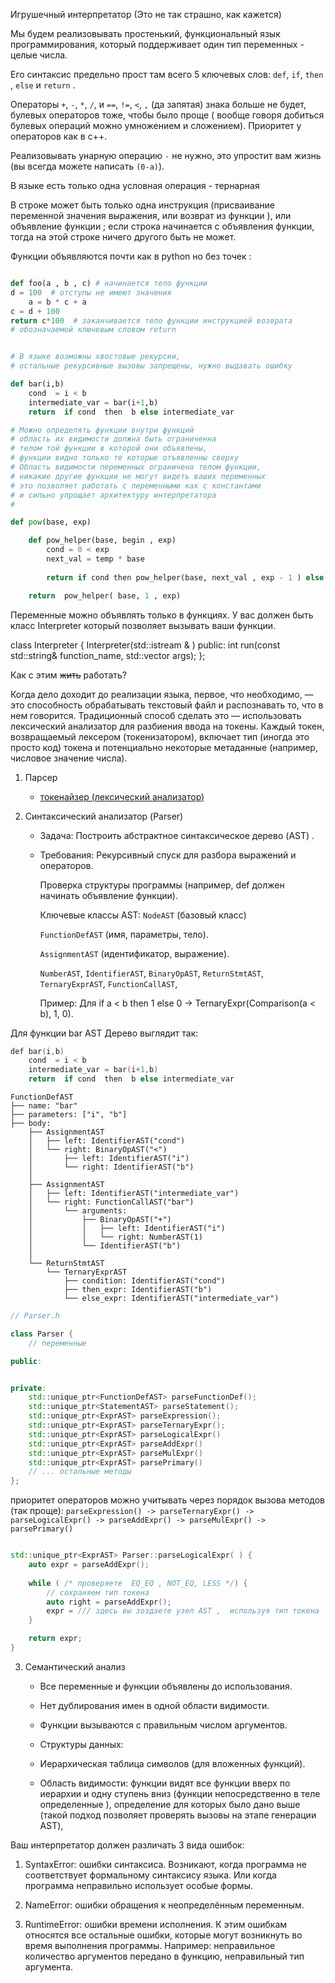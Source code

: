 
Игрушечный интерпретатор (Это не так страшно, как кажется)

Мы будем реализовывать простенький, функциональный язык программирования, 
который поддерживает один тип переменных - целые числа.

Его синтаксис предельно прост там всего 5 ключевых слов: `def`, `if`, `then` , `else` и `return` .

Операторы  `+`, `-`, `*`, `/`,  и  `==`,  `!=`,  `<`, `,` (да запятая) знака больше не будет, 
булевых операторов тоже, чтобы было проще ( вообще говоря добиться булевых операций можно умножением и сложением). Приоритет у операторов как в с++.

Реализовывать унарную операцию `-` не нужно, это упростит вам жизнь (вы всегда можете написать `(0-a)`).

В языке есть только одна условная операция - тернарная  

В строке может быть только одна инструкция (присваивание переменной значения выражения, или возврат из функции ), или объявление функции ; если строка начинается c объявления функции, тогда на этой строке ничего другого быть не может.

Функции объявляются почти как в python но без точек :

```python

def foo(a , b , c) # начинается тело функции 
d = 100  # отступы не имеют значения 
    a = b * c + a
c = d + 100  
return c*100  # заканчивается тело функции инструкцией возврата 
# обозначаемой ключевым словом return 


# В языке возможны хвостовые рекурсии, 
# остальные рекурсивные вызовы запрещены, нужно выдавать ошибку 

def bar(i,b)
    cond  = i < b
    intermediate_var = bar(i+1,b)
    return  if cond  then  b else intermediate_var

# Можно определять функции внутри функций 
# область их видимости должна быть ограниченна 
# телом той функции в которой они объявлены, 
# функции видно только те которые отъявленны сверху
# Область видимости переменных ограничена телом функции,
# никакие другие функции не могут видеть ваших переменных 
# это позволяет работать с переменными как с константами 
# и сильно упрощает архитектуру интерпретатора 
# 

def pow(base, exp)

    def pow_helper(base, begin , exp)
        cond = 0 < exp 
        next_val = temp * base
        
        return if cond then pow_helper(base, next_val , exp - 1 ) else temp

    return  pow_helper( base, 1 , exp)

```


Переменные можно объявлять только в функциях.
У вас должен быть класс Interpreter который позволяет вызывать ваши функции.

class Interpreter {
    Interpreter(std::istream & )
public:
    int run(const std::string& function_name, std::vector<int> args);
};




Как с этим ~~жить~~ работать? 

Когда дело доходит до реализации языка, первое, что необходимо, — это способность обрабатывать текстовый файл и распознавать то, что в нем говорится. Традиционный способ сделать это — использовать лексический анализатор для разбиения ввода на токены. Каждый токен, возвращаемый лексером (токенизатором), включает тип (иногда это просто код) токена и потенциально некоторые метаданные (например, числовое значение числа). 

1. Парсер 
    - [токенайзер (лексический анализатор)](tokenizer.md)


2. Синтаксический анализатор (Parser)

    - Задача: Построить абстрактное синтаксическое дерево (AST) .

    - Требования:
        Рекурсивный спуск для разбора выражений и операторов.

        Проверка структуры программы (например, def должен начинать объявление функции).

        Ключевые классы AST:
        `NodeAST`  (базовый класс)

        `FunctionDefAST` (имя, параметры, тело).

        `AssignmentAST` (идентификатор, выражение).

        `NumberAST`, `IdentifierAST`, `BinaryOpAST`, `ReturnStmtAST`, `TernaryExprAST`, `FunctionCallAST`, 

        Пример: Для if a < b then 1 else 0 → TernaryExpr(Comparison(a < b), 1, 0).



Для функции bar AST Дерево выглядит так:

```cpp
def bar(i,b)
    cond  = i < b
    intermediate_var = bar(i+1,b)
    return  if cond  then  b else intermediate_var
```

```
FunctionDefAST
├── name: "bar"
├── parameters: ["i", "b"] 
├── body:
    ├── AssignmentAST
    │   ├── left: IdentifierAST("cond")
    │   └── right: BinaryOpAST("<")
    │       ├── left: IdentifierAST("i")
    │       └── right: IdentifierAST("b")
    │
    ├── AssignmentAST
    │   ├── left: IdentifierAST("intermediate_var")
    │   └── right: FunctionCallAST("bar")
    │       └── arguments:
    │           ├── BinaryOpAST("+")
    │           │   ├── left: IdentifierAST("i")
    │           │   └── right: NumberAST(1)
    │           └── IdentifierAST("b")
    │
    └── ReturnStmtAST
        └── TernaryExprAST
            ├── condition: IdentifierAST("cond")
            ├── then_expr: IdentifierAST("b")
            └── else_expr: IdentifierAST("intermediate_var")
```


```cpp
// Parser.h

class Parser {
    // переменные 

public:


private:
    std::unique_ptr<FunctionDefAST> parseFunctionDef();
    std::unique_ptr<StatementAST> parseStatement();
    std::unique_ptr<ExprAST> parseExpression();
    std::unique_ptr<ExprAST> parseTernaryExpr();
    std::unique_ptr<ExprAST> parseLogicalExpr()
    std::unique_ptr<ExprAST> parseAddExpr()
    std::unique_ptr<ExprAST> parseMulExpr()
    std::unique_ptr<ExprAST> parsePrimary()
    // ... остальные методы 
};

```


приоритет операторов можно учитывать через порядок вызова методов (так проще):
`parseExpression() -> parseTernaryExpr() -> parseLogicalExpr() -> parseAddExpr() -> parseMulExpr() -> parsePrimary()`


```cpp

std::unique_ptr<ExprAST> Parser::parseLogicalExpr( ) {
    auto expr = parseAddExpr();
    
    while ( /* проверяете  EQ_EQ , NOT_EQ, LESS */) {
        // сохраняем тип токена  
        auto right = parseAddExpr();
        expr = /// здесь вы зоздаете узел AST ,  используя тип токена
    }

    return expr;
}
```


3. Семантический анализ
    - Все переменные и функции объявлены до использования.

    - Нет дублирования имен в одной области видимости.

    - Функции вызываются с правильным числом аргументов.

    - Структуры данных:

    - Иерархическая таблица символов (для вложенных функций).

    - Область видимости: функции видят все функции вверх по иерархии и одну ступень вниз (функции непосредственно в теле определенные ), определение для которых было дано выше (такой подход позволяет проверять вызовы на этапе генерации AST), 



Ваш интерпретатор должен различать 3 вида ошибок:


1. SyntaxError: ошибки синтаксиса. Возникают, когда программа не соответствует формальному синтаксису языка. Или когда программа неправильно использует особые формы.

2. NameError: ошибки обращения к неопределённым переменным.

3. RuntimeError: ошибки времени исполнения. К этим ошибкам относятся все остальные ошибки, которые могут возникнуть во время выполнения программы. Например: неправильное количество аргументов передано в функцию, неправильный тип аргумента.